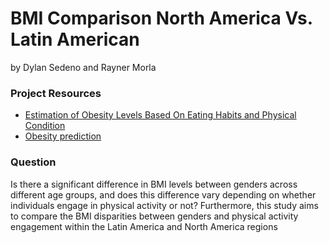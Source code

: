# BMI Comparison North America Vs. Latin American 
 by Dylan Sedeno and Rayner Morla

 ### Project Resources
 
 - [Estimation of Obesity Levels Based On Eating Habits and Physical Condition](https://www.kaggle.com/datasets/niharika41298/gym-exercise-data?resource=download](https://archive.ics.uci.edu/dataset/544/estimation+of+obesity+levels+based+on+eating+habits+and+physical+condition))
 - [Obesity prediction](https://www.kaggle.com/datasets/rahul2699/workout-information]](https://www.kaggle.com/datasets/mrsimple07/obesity-prediction/data))

### Question

Is there a significant difference in BMI levels between genders across different age groups, and does this difference vary depending on whether individuals engage in physical activity or not? Furthermore, this study aims to compare the BMI disparities between genders and physical activity engagement within the Latin America and North America regions
